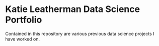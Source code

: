 # Katie Leatherman Data Science Portfolio
Contained in this repository are various previous data science projects I have worked on.
